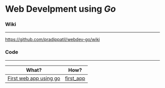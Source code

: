# Web Develpment using _Go_ 


### Wiki
---
https://github.com/pradippatil/webdev-go/wiki

### Code
---

|What?|How?|
|---|---|
|[First web app using go](https://github.com/pradippatil/webdev-go/wiki/Getting-Started#first-web-app-using-go) | [first_app](/first_app) |

